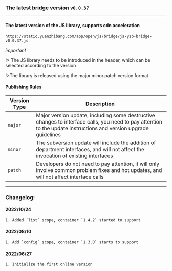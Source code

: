### The latest bridge version `v0.0.37`

---

#### The latest version of the JS library, supports cdn acceleration

`https://static.yuanzhibang.com/app/open/js/bridge/js-yzb-bridge-v0.0.37.js`

_important_

!> The JS library needs to be introduced in the header, which can be selected according to the version

!>The library is released using the major.minor.patch version format

#### Publishing Rules

| Version Type | Description                                                                                                                                                      |
| ------------ | ---------------------------------------------------------------------------------------------------------------------------------------------------------------- |
| `major`      | Major version update, including some destructive changes to interface calls, you need to pay attention to the update instructions and version upgrade guidelines |
| `minor`      | The subversion update will include the addition of department interfaces, and will not affect the invocation of existing interfaces                              |
| `patch`      | Developers do not need to pay attention, it will only involve common problem fixes and hot updates, and will not affect interface calls                          |

---

### Changelog:

#### 2022/10/24

```
1. Added `list` scope, container `1.4.2` started to support
```

#### 2022/08/10

```
1. Add `config` scope, container `1.3.0` starts to support
```

#### 2022/06/27

```
1. Initialize the first online version
```
